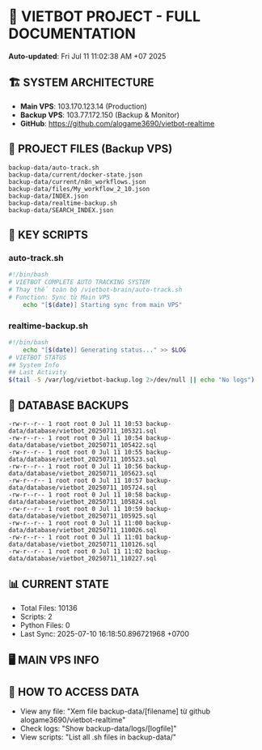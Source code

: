 # 🤖 VIETBOT PROJECT - FULL DOCUMENTATION
**Auto-updated**: Fri Jul 11 11:02:38 AM +07 2025

## 🏗️ SYSTEM ARCHITECTURE
- **Main VPS**: 103.170.123.14 (Production)
- **Backup VPS**: 103.77.172.150 (Backup & Monitor)
- **GitHub**: https://github.com/alogame3690/vietbot-realtime

## 📁 PROJECT FILES (Backup VPS)
```
backup-data/auto-track.sh
backup-data/current/docker-state.json
backup-data/current/n8n_workflows.json
backup-data/files/My_workflow_2_10.json
backup-data/INDEX.json
backup-data/realtime-backup.sh
backup-data/SEARCH_INDEX.json
```

## 🔧 KEY SCRIPTS
### auto-track.sh
```bash
#!/bin/bash
# VIETBOT COMPLETE AUTO TRACKING SYSTEM
# Thay thế toàn bộ /vietbot-brain/auto-track.sh
# Function: Sync từ Main VPS
    echo "[$(date)] Starting sync from main VPS"
```
### realtime-backup.sh
```bash
#!/bin/bash
    echo "[$(date)] Generating status..." >> $LOG
# VIETBOT STATUS
## System Info
## Last Activity
$(tail -5 /var/log/vietbot-backup.log 2>/dev/null || echo "No logs")
```

## 💾 DATABASE BACKUPS
```
-rw-r--r-- 1 root root 0 Jul 11 10:53 backup-data/database/vietbot_20250711_105321.sql
-rw-r--r-- 1 root root 0 Jul 11 10:54 backup-data/database/vietbot_20250711_105422.sql
-rw-r--r-- 1 root root 0 Jul 11 10:55 backup-data/database/vietbot_20250711_105523.sql
-rw-r--r-- 1 root root 0 Jul 11 10:56 backup-data/database/vietbot_20250711_105623.sql
-rw-r--r-- 1 root root 0 Jul 11 10:57 backup-data/database/vietbot_20250711_105724.sql
-rw-r--r-- 1 root root 0 Jul 11 10:58 backup-data/database/vietbot_20250711_105824.sql
-rw-r--r-- 1 root root 0 Jul 11 10:59 backup-data/database/vietbot_20250711_105925.sql
-rw-r--r-- 1 root root 0 Jul 11 11:00 backup-data/database/vietbot_20250711_110026.sql
-rw-r--r-- 1 root root 0 Jul 11 11:01 backup-data/database/vietbot_20250711_110126.sql
-rw-r--r-- 1 root root 0 Jul 11 11:02 backup-data/database/vietbot_20250711_110227.sql
```

## 📊 CURRENT STATE
- Total Files: 10136
- Scripts: 2
- Python Files: 0
- Last Sync: 2025-07-10 16:18:50.896721968 +0700

## 🖥️ MAIN VPS INFO


## 🚨 HOW TO ACCESS DATA
- View any file: "Xem file backup-data/[filename] từ github alogame3690/vietbot-realtime"
- Check logs: "Show backup-data/logs/[logfile]"
- View scripts: "List all .sh files in backup-data/"
